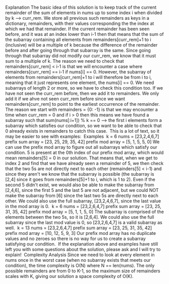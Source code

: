 Explanation
The basic idea of this solution is to keep track of the current remainder of the sum of elements in nums up to some index i when divided by k --> curr_rem. We store all previous such remainders as keys in a dictionary, remainders, with their values corresponding the the index at which we had that remainder. If the current remainder has been seen before, and it was at an index lower than i-1 then that means that the sum of the subarray containing all elements from remainders[curr_rem]+1 to i (inclusive) will be a multiple of k because the difference of the remainder before and after going through that subarray is the same. Since going through that subarray did not modify our curr_rem, we know that it must sum to a multiple of k. The reason we need to check that remainders[curr_rem] < i-1 is that we will encounter a case where remainders[curr_rem] == i-1 if nums[i] == 0. However, the subarray of elements from remainders[curr_rem]+1 to i will therefore be from i to i, meaning that it just represents one element, the nums[i] == 0. We need subarrays of length 2 or more, so we have to check this condition too. If we have not seen the curr_rem before, then we add it to remainders. We only add it if we ahve not seen curr_rem before since we want remainders[curr_rem] to point to the earliest occurrence of the remainder. The reason we start with remainders = {0: -1} is that we may encounter a time when curr_rem = 0 and if i > 0 then this means we have found a subarray such that sum(nums[:i+1]) % k == 0 --> the first i elements form a subarray which satisfies our condition, so we want to be able to check that 0 already exists in remainders to catch this case.
​
This is a lot of text, so it may be easier to see with examples:
​
Examples
​
k = 6
nums = [23,2,4,6,7]
prefix sum array =  [23, 25, 29, 35, 42]
prefix mod array = [5, 1, 5, 5, 0]
We can use the prefix mod array to figure out all subarrays which satisfy our condition. 5 is present at the 0th index of our prefix mod array, which would mean remainders[5] = 0 in our solution. That means that, when we get to index 2 and find that we have already seen a remainder of 5, we then check that the two 5s are not directly next to each other (remainders[5] < i-1) and since they aren't we know that the subarray is possible (the subarray is [2,4] since it goes from remainders[5]+1 to i, which is 1 to 2).
Even if the second 5 didn't exist, we would also be able to make the subarray from [2,4,6], since the first 5 and the last 5 are not adjacent, but we could NOT make the subarray from [6] since the last two 5s are directly next to each other. We could also use the full subarray, [23,2,4,6,7], since the last value in the mod array is 0.
​
k = 6
nums = [23,2,6,4,7]
prefix sum array =  [23, 25, 31, 35, 42]
prefix mod array = [5, 1, 1, 5, 0]
The subarray is comprised of the elements between the two 5s, so it is [2,6,4]. We could also use the full subarray since the last mod value is 0, so [23,2,6,4,7] is a valid subarray as well.
​
k = 13
nums = [23,2,6,4,7]
prefix sum array = [23, 25, 31, 35, 42]
prefix mod array = [10, 12, 5, 9, 3]
Our prefix mod array has no duplicate values and no zeroes so there is no way for us to create a subarray satisfying our condition.
​
If the explanation above and examples have still left you with some questions about the solution, please ask and I will try to explain!
​
Complexity Analysis
Since we need to look at every element in nums once in the worst case (when no subarray exists that meets our condition), the time complexity is O(N) where N == len(nums).
The only possible remainders are from 0 to K-1, so the maximum size of remainders scales with K, giving our solution a space complexity of O(K).